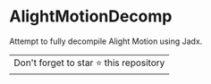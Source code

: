 ﻿# AlightMotionDecomp

Attempt to fully decompile Alight Motion using Jadx.

<table>
	<tr>
		<td>
			Don't forget to star ⭐ this repository
		</td>
	</tr>
</table>
